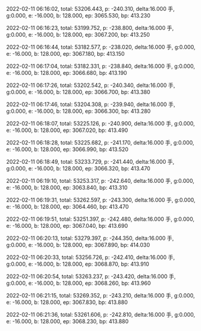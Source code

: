 2022-02-11 06:16:02, total: 53206.443, p: -240.310, delta:16.000 手, g:0.000, e: -16.000, b: 128.000, ep: 3065.530, bp: 413.230

2022-02-11 06:16:23, total: 53199.752, p: -238.800, delta:16.000 手, g:0.000, e: -16.000, b: 128.000, ep: 3067.200, bp: 413.250

2022-02-11 06:16:44, total: 53182.577, p: -238.020, delta:16.000 手, g:0.000, e: -16.000, b: 128.000, ep: 3067.180, bp: 413.150

2022-02-11 06:17:04, total: 53182.331, p: -238.840, delta:16.000 手, g:0.000, e: -16.000, b: 128.000, ep: 3066.680, bp: 413.190

2022-02-11 06:17:26, total: 53202.542, p: -240.340, delta:16.000 手, g:0.000, e: -16.000, b: 128.000, ep: 3066.700, bp: 413.380

2022-02-11 06:17:46, total: 53204.308, p: -239.940, delta:16.000 手, g:0.000, e: -16.000, b: 128.000, ep: 3066.300, bp: 413.280

2022-02-11 06:18:07, total: 53225.126, p: -240.900, delta:16.000 手, g:0.000, e: -16.000, b: 128.000, ep: 3067.020, bp: 413.490

2022-02-11 06:18:28, total: 53225.682, p: -241.170, delta:16.000 手, g:0.000, e: -16.000, b: 128.000, ep: 3066.990, bp: 413.520

2022-02-11 06:18:49, total: 53233.729, p: -241.440, delta:16.000 手, g:0.000, e: -16.000, b: 128.000, ep: 3066.320, bp: 413.470

2022-02-11 06:19:10, total: 53253.317, p: -242.640, delta:16.000 手, g:0.000, e: -16.000, b: 128.000, ep: 3063.840, bp: 413.310

2022-02-11 06:19:31, total: 53262.597, p: -243.300, delta:16.000 手, g:0.000, e: -16.000, b: 128.000, ep: 3064.460, bp: 413.470

2022-02-11 06:19:51, total: 53251.397, p: -242.480, delta:16.000 手, g:0.000, e: -16.000, b: 128.000, ep: 3067.040, bp: 413.690

2022-02-11 06:20:13, total: 53279.397, p: -244.350, delta:16.000 手, g:0.000, e: -16.000, b: 128.000, ep: 3067.890, bp: 414.030

2022-02-11 06:20:33, total: 53256.726, p: -242.410, delta:16.000 手, g:0.000, e: -16.000, b: 128.000, ep: 3068.870, bp: 413.910

2022-02-11 06:20:54, total: 53263.237, p: -243.420, delta:16.000 手, g:0.000, e: -16.000, b: 128.000, ep: 3068.260, bp: 413.960

2022-02-11 06:21:15, total: 53269.352, p: -243.210, delta:16.000 手, g:0.000, e: -16.000, b: 128.000, ep: 3067.830, bp: 413.880

2022-02-11 06:21:36, total: 53261.606, p: -242.810, delta:16.000 手, g:0.000, e: -16.000, b: 128.000, ep: 3068.230, bp: 413.880